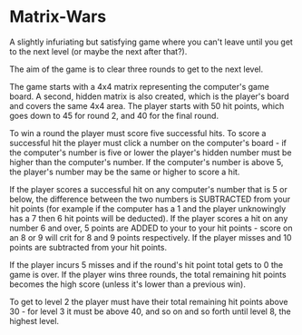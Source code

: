 # Matrix-Wars
A slightly infuriating but satisfying game where you can't leave until you get to the next level (or maybe the next after that?).

The aim of the game is to clear three rounds to get to the next level. 

The game starts with a 4x4 matrix representing the computer's game board. A second, hidden matrix is also created, which is the player's board and covers the same 4x4 area. The player starts with 50 hit points, which goes down to 45 for round 2, and 40 for the final round. 

To win a round the player must score five successful hits. To score a successful hit the player must click a number on the computer's board - if the computer's number is five or lower the player's hidden number must be higher than the computer's number. If the computer's number is above 5, the player's number may be the same or higher to score a hit. 

If the player scores a successful hit on any computer's number that is 5 or below, the difference between the two numbers is SUBTRACTED from your hit points (for example if the computer has a 1 and the player unknowingly has a 7 then 6 hit points will be deducted). If the player scores a hit on any number 6 and over, 5 points are ADDED to your to your hit points - score on an 8 or 9 will crit for 8 and 9 points respectively. If the player misses and 10 points are subtracted from your hit points.

If the player incurs 5 misses and if the round's hit point total gets to 0 the game is over. If the player wins three rounds, the total remaining hit points becomes the high score (unless it's lower than a previous win).

To get to level 2 the player must have their total remaining hit points above 30 - for level 3 it must be above 40, and so on and so forth until level 8, the highest level.



